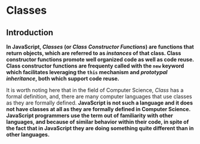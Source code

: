 # Classes

## Introduction

**In JavaScript, _Classes_ (or _Class Constructor Functions_) are functions that return objects, which are referred to as _instances_ of that class. Class constructor functions promote well organized code as well as code reuse. Class constructor functions are frequenty called with the `new` keyword which facilitates leveraging the `this` mechanism and  _prototypal inheritance_, both which support code reuse.**

It is worth noting here that in the field of Computer Science, _Class_ has a formal definition, and, there are many computer languages that use classes as they are formally defined. **JavaScript is not such a language and it does not have classes at all as they are formally defined in Computer Science. JavaScript programmers use the term out of familiarity with other languages, and because of similar behavior within their code, in spite of the fact that in JavaScript they are doing something quite different than in other languages.**
